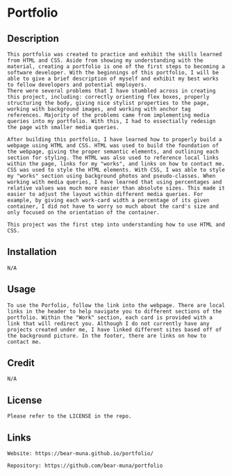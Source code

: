 # Portfolio

## Description
    This portfolio was created to practice and exhibit the skills learned from HTML and CSS. Aside from showing my understanding with the material, creating a portfolio is one of the first steps to becoming a software developer. With the beginnings of this portfolio, I will be able to give a brief description of myself and exhibit my best works to fellow developers and potential employers.
    There were several problems that I have stumbled across in creating this project, including: correctly orienting flex boxes, properly structuring the body, giving nice stylist properties to the page, working with background images, and working with anchor tag references. Majority of the problems came from implementing media queries into my portfolio. With this, I had to essectially redesign the page with smaller media queries.

    After building this portfolio, I have learned how to properly build a webpage using HTML and CSS. HTML was used to build the foundation of the webpage, giving the proper semantic elements, and outlining each section for styling. The HTML was also used to reference local links within the page, links for my "works", and links on how to contact me. CSS was used to style the HTML elements. With CSS, I was able to style my "works" section using background photos and pseudo-classes. When working with media queries, I have learned that using percentages and relative values was much more easier than absolute sizes. This made it easier to adjust the layout within different media queries. For example, by giving each work-card width a percentage of its given container, I did not have to worry so much about the card's size and only focused on the orientation of the container.

    This project was the first step into understanding how to use HTML and CSS. 

## Installation
    N/A

## Usage
    To use the Porfolio, follow the link into the webpage. There are local links in the header to help navigate you to different sections of the portfolio. Within the "Work" section, each card is provided with a link that will redirect you. Although I do not currently have any projects created under me, I have linked different sites based off of the background picture. In the footer, there are links on how to contact me. 

## Credit
    N/A

## License
    Please refer to the LICENSE in the repo.

## Links
    Website: https://bear-muna.github.io/portfolio/ 

    Repository: https://github.com/bear-muna/portfolio
